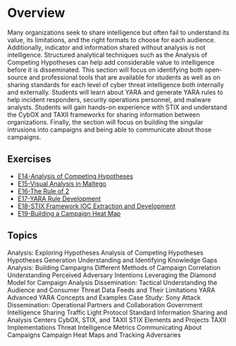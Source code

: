 # Overview

Many organizations seek to share intelligence but often fail to understand its value, its limitations, and the right formats to choose for each audience. Additionally, indicator and information shared without analysis is not intelligence. Structured analytical techniques such as the Analysis of Competing Hypotheses can help add considerable value to intelligence before it is disseminated. This section will focus on identifying both open-source and professional tools that are available for students as well as on sharing standards for each level of cyber threat intelligence both internally and externally. Students will learn about YARA and generate YARA rules to help incident responders, security operations personnel, and malware analysts. Students will gain hands-on experience with STIX and understand the CybOX and TAXII frameworks for sharing information between organizations. Finally, the section will focus on building the singular intrusions into campaigns and being able to communicate about those campaigns.

## Exercises
* [E14-Analysis of Competing Hypotheses](https://github.com/WeaveryHeavy/Threat-Intelligence-Tradecraft/blob/master/4%20Analysis%20and%20Dissemination%20of%20Intelligence/Exercises/E14-Analysis%20of%20Competing%20Hypotheses)
* [E15-Visual Analysis in Maltego](https://github.com/WeaveryHeavy/Threat-Intelligence-Tradecraft/blob/master/4%20Analysis%20and%20Dissemination%20of%20Intelligence/Exercises/E15-Visual%20Analysis%20in%20Maltego)
* [E16-The Rule of 2](https://github.com/WeaveryHeavy/Threat-Intelligence-Tradecraft/blob/master/4%20Analysis%20and%20Dissemination%20of%20Intelligence/Exercises/E16-The%20Rule%20of%202)
* [E17-YARA Rule Development](https://github.com/WeaveryHeavy/Threat-Intelligence-Tradecraft/blob/master/4%20Analysis%20and%20Dissemination%20of%20Intelligence/Exercises/E17-YARA%20Rule%20Development)
* [E18-STIX Framework IOC Extraction and Development](https://github.com/WeaveryHeavy/Threat-Intelligence-Tradecraft/blob/master/4%20Analysis%20and%20Dissemination%20of%20Intelligence/Exercises/E18-STIX%20Framework%20IOC%20Extraction%20and%20Development)
* [E19-Building a Campaign Heat Map](https://github.com/WeaveryHeavy/Threat-Intelligence-Tradecraft/blob/master/4%20Analysis%20and%20Dissemination%20of%20Intelligence/Exercises/E19-Building%20a%20Campaign%20Heat%20Map)


## Topics

Analysis: Exploring Hypotheses
Analysis of Competing Hypotheses
Hypotheses Generation
Understanding and Identifying Knowledge Gaps
Analysis: Building Campaigns
Different Methods of Campaign Correlation
Understanding Perceived Adversary Intentions
Leveraging the Diamond Model for Campaign Analysis
Dissemination: Tactical
Understanding the Audience and Consumer
Threat Data Feeds and Their Limitations
YARA
Advanced YARA Concepts and Examples
Case Study: Sony Attack
Dissemination: Operational
Partners and Collaboration
Government Intelligence Sharing
Traffic Light Protocol Standard
Information Sharing and Analysis Centers
CybOX, STIX, and TAXII
STIX Elements and Projects
TAXII Implementations
Threat Intelligence Metrics
Communicating About Campaigns
Campaign Heat Maps and Tracking Adversaries

